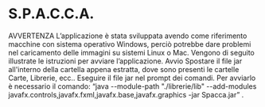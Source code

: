 # S.P.A.C.C.A.
AVVERTENZA
L’applicazione è stata sviluppata avendo come riferimento macchine con sistema
operativo Windows, perciò potrebbe dare problemi nel caricamento delle immagini
su sistemi Linux o Mac.
Vengono di seguito illustrate le istruzioni per avviare l’applicazione.
Avvio
Spostare il file jar all'interno della cartella appena estratta, dove sono presenti le cartelle Carte, Librerie, ecc..
Eseguire il file jar nel prompt dei comandi. Per avviarlo è necessario il comando:
“java --module-path "./librerie/lib" --add-modules javafx.controls,javafx.fxml,javafx.base,javafx.graphics -jar Spacca.jar” .
